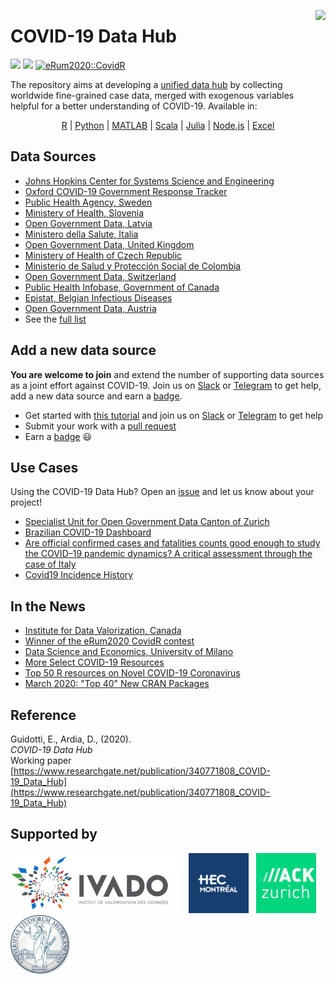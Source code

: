 <a href="https://covid19datahub.io"><img src="https://storage.covid19datahub.io/logo.svg" align="right" height="128"/></a>

# COVID-19 Data Hub

[![](https://storage.covid19datahub.io/downloads/total.svg)](https://covid19datahub.io/articles/data.html) [![](https://img.shields.io/badge/doi-10.13140/RG.2.2.11649.81763-orange.svg)](https://www.researchgate.net/publication/340771808_COVID-19_Data_Hub) [![eRum2020::CovidR](https://badgen.net/https/runkit.io/erum2020-covidr/badge/branches/master/covid19datahub?cache=300)](https://milano-r.github.io/erum2020-covidr-contest/covid19datahub.html)

The repository aims at developing a [unified data hub](https://covid19datahub.io/articles/doc/data.html) by collecting worldwide fine-grained case data, merged with exogenous variables helpful for a better understanding of COVID-19.  Available in:

<p align="center">
<a href="https://covid19datahub.io/articles/api/r.html" target="_blank">R</a>
|
<a href="https://covid19datahub.io/articles/api/python.html" target="_blank">Python</a>
|
<a href="https://covid19datahub.io/articles/api/matlab.html" target="_blank">MATLAB</a>
|
<a href="https://covid19datahub.io/articles/api/scala.html" target="_blank">Scala</a>
|
<a href="https://covid19datahub.io/articles/api/julia.html" target="_blank">Julia</a>
|
<a href="https://covid19datahub.io/articles/api/node.html" target="_blank">Node.js</a>
|
<a href="https://covid19datahub.io/articles/api/excel.html" target="_blank">Excel</a>
</p>

## Data Sources

- [Johns Hopkins Center for Systems Science and Engineering](https://github.com/CSSEGISandData/COVID-19)
- [Oxford COVID-19 Government Response Tracker](www.bsg.ox.ac.uk/covidtracker)
- [Public Health Agency, Sweden](https://oppnadata.se/datamangd/#esc_entry=1424&esc_context=525)
- [Ministery of Health, Slovenia](https://www.gov.si/en/topics/coronavirus-disease-covid-19/)
- [Open Government Data, Latvia](https://data.gov.lv/dati/dataset)
- [Ministero della Salute, Italia](https://github.com/pcm-dpc/COVID-19)
- [Open Government Data, United Kingdom](https://coronavirus.data.gov.uk)
- [Ministery of Health of Czech Republic](https://onemocneni-aktualne.mzcr.cz/)
- [Ministerio de Salud y Protección Social de Colombia](https://www.datos.gov.co)
- [Open Government Data, Switzerland](https://github.com/openZH/covid_19)
- [Public Health Infobase, Government of Canada](https://health-infobase.canada.ca)
- [Epistat, Belgian Infectious Diseases](https://epistat.sciensano.be)
- [Open Government Data, Austria](https://info.gesundheitsministerium.at/)
- See the [full list](<https://github.com/covid19datahub/COVID19/blob/master/inst/extdata/src.csv>)

## Add a new data source

**You are welcome to join** and extend the number of supporting data sources as a joint effort against COVID-19. Join us on [Slack](https://join.slack.com/t/covid19datahub/shared_invite/zt-e921sryd-Sb97p~skvovQM6NuXFUNCw) or [Telegram](https://t.me/joinchat/DqPASkjXwMUkgujx5tPFBQ) to get help, add a new data source and earn a [badge](https://eu.badgr.com/public/badges/MC89IAjTTLGs3geP3xHjRw).

- Get started with [this tutorial](<https://github.com/covid19datahub/COVID19/wiki/Add-a-new-data-source>) and join us on [Slack](https://join.slack.com/t/covid19datahub/shared_invite/zt-e921sryd-Sb97p~skvovQM6NuXFUNCw) or [Telegram](https://t.me/joinchat/DqPASkjXwMUkgujx5tPFBQ) to get help
- Submit your work with a [pull request](<https://github.com/covid19datahub/COVID19/wiki/Create-a-pull-request>)
- Earn a [badge](https://eu.badgr.com/public/badges/MC89IAjTTLGs3geP3xHjRw) 😃

## Use Cases

Using the COVID-19 Data Hub? Open an [issue](https://github.com/covid19datahub/COVID19/issues) and let us know about your project!

- [Specialist Unit for Open Government Data Canton of Zurich](<https://github.com/openZH/covid_19/issues/723>)
- [Brazilian COVID-19 Dashboard](https://app.powerbi.com/view?r=eyJrIjoiNWExN2JlMzQtNTBiOC00ODU5LWIxY2QtODQwZTNhMjQzNGJmIiwidCI6ImMzN2IzN2EzLWU5ZTItNDJmOS1iYzY3LTRiOWI3MzhlMWRmMCJ9)
- [Are official confirmed cases and fatalities counts good enough to study the COVID–19 pandemic dynamics? A critical assessment through the case of Italy](https://arxiv.org/pdf/2005.07271.pdf)
- [Covid19 Incidence History](http://emit.phys.ocean.dal.ca/~kelley/covid19/)

## In the News

- [Institute for Data Valorization, Canada](<https://ivado.ca/en/covid-19/#phares>)
- [Winner of the eRum2020 CovidR contest](<https://milano-r.github.io/erum2020-covidr-contest/index.html>)
- [Data Science and Economics, University of Milano](<https://dse.cdl.unimi.it/en/avviso/notice-detail/covid-data-analysis>)
- [More Select COVID-19 Resources](https://rviews.rstudio.com/2020/06/03/more-select-covid-19-resources/)
- [Top 50 R resources on Novel COVID-19 Coronavirus](<https://towardsdatascience.com/top-5-r-resources-on-covid-19-coronavirus-1d4c8df6d85f>)
- [March 2020: "Top 40" New CRAN Packages](<https://rviews.rstudio.com/2020/04/27/march-2020-top-40-new-cran-packages/>)


## Reference

Guidotti, E., Ardia, D., (2020).      
_COVID-19 Data Hub_       
Working paper   
[https://www.researchgate.net/publication/340771808_COVID-19_Data_Hub](https://www.researchgate.net/publication/340771808_COVID-19_Data_Hub)  

## Supported by 

<div style="height:96px">
<img height="96" src="man/figures/ivado.png" alt="IVADO" style="margin-right:8px"/>
<img height="96" src="man/figures/hec-montreal.jpg" alt="HEC Montréal" style="display:inline-block;margin-right:8px" />
<img height="96" src="man/figures/hackzurich.jpeg" alt="Hack Zurich" style="display:inline-block;margin-right:8px" />
<img height="96" src="man/figures/unimi.jpg" alt="Università degli Studi di Milano" style="display:inline-block;margin-right:8px" />
</div>

